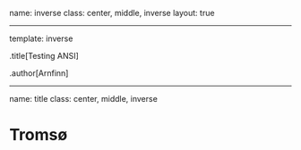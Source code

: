 name: inverse
class: center, middle, inverse
layout: true

---
template: inverse

.title[Testing ANSI]

.author[Arnfinn]

---
name: title
class: center, middle, inverse

# Tromsø

